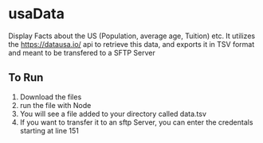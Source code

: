 # usaData

Display Facts about the US (Population, average age, Tuition) etc. It utilizes the https://datausa.io/ api to retrieve this data, and exports it in TSV format and meant to be transfered to a SFTP Server

## To Run

1. Download the files
2. run the file with Node
3. You will see a file added to your directory called data.tsv
4. If you want to transfer it to an sftp Server, you can enter the credentals starting at line 151
